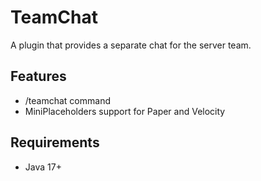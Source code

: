 # TeamChat
A plugin that provides a separate chat for the server team.

## Features
- /teamchat command
- MiniPlaceholders support for Paper and Velocity

## Requirements
- Java 17+